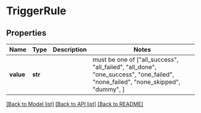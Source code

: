 # TriggerRule

## Properties
Name | Type | Description | Notes
------------ | ------------- | ------------- | -------------
**value** | **str** |  |  must be one of ["all_success", "all_failed", "all_done", "one_success", "one_failed", "none_failed", "none_skipped", "dummy", ]

[[Back to Model list]](../README.md#documentation-for-models) [[Back to API list]](../README.md#documentation-for-api-endpoints) [[Back to README]](../README.md)


